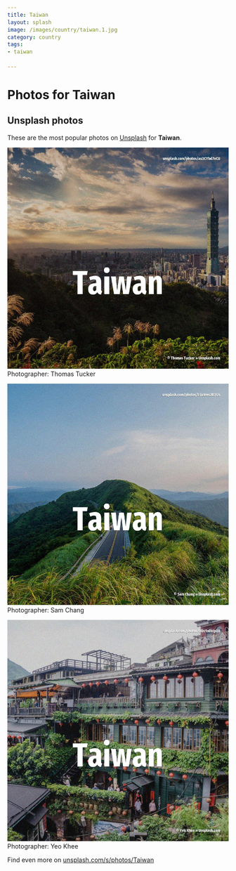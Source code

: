 ```yaml
---
title: Taiwan
layout: splash
image: /images/country/taiwan.1.jpg
category: country
tags:
- taiwan

---
```

# Photos for Taiwan
 
## Unsplash photos
These are the most popular photos on [Unsplash](https://unsplash.com) for **Taiwan**.
 
![Taiwan](/images/country/taiwan.1.jpg)
Photographer:  Thomas Tucker
 
![Taiwan](/images/country/taiwan.2.jpg)
Photographer:  Sam Chang
 
![Taiwan](/images/country/taiwan.3.jpg)
Photographer:  Yeo Khee
 
Find even more on [unsplash.com/s/photos/Taiwan](https://unsplash.com/s/photos/Taiwan)
 
